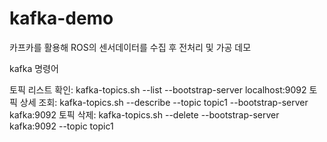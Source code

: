 # kafka-demo
 카프카를 활용해 ROS의 센서데이터를 수집 후 전처리 및 가공 데모



kafka 명령어

토픽 리스트 확인: kafka-topics.sh --list --bootstrap-server localhost:9092
토픽 상세 조회: kafka-topics.sh --describe --topic topic1 --bootstrap-server kafka:9092
토픽 삭제: kafka-topics.sh --delete --bootstrap-server kafka:9092 --topic topic1
